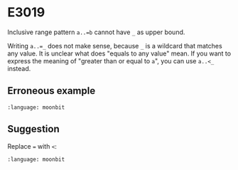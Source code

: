 # E3019

Inclusive range pattern `a..=b` cannot have `_` as upper bound.

Writing `a..=_` does not make sense, because `_` is a wildcard that matches any
value. It is unclear what does "equals to any value" mean. If you want to
express the meaning of "greater than or equal to `a`", you can use `a..<_`
instead.

## Erroneous example

```{literalinclude} /sources/error_codes/E3019_error/top.mbt
:language: moonbit
```

## Suggestion

Replace `=` with `<`:

```{literalinclude} /sources/error_codes/E3019_fixed/top.mbt
:language: moonbit
```
